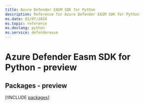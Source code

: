 ```yaml
---
title: Azure Defender EASM SDK for Python
description: Reference for Azure Defender EASM SDK for Python
ms.date: 02/07/2024
ms.topic: reference
ms.devlang: python
ms.service: defendereasm
---
```

# Azure Defender Easm SDK for Python - preview
## Packages - preview
[!INCLUDE [packages](defender-easm-index.md)]